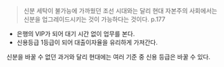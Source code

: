 > 신분 세탁이 불가능에 가까웠던 조선 시대와는 달리 현대 자본주의 사회에서는 신분을 업그레이드시키는 것이 가능하다는 것이다. p.177

- 은행의 VIP가 되어 대기 시간 없이 업무를 본다.
- 신용등급 1등급이 되어 대출이자율을 유리하게 가져간다.

신분을 바꿀 수 없던 과거와 달리 현대에는 여러 기준 중 신용 등급은 바꿀 수 있다.
